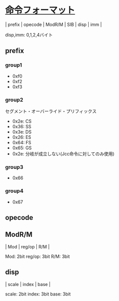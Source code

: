 # [命令フォーマット](https://www.intel.co.jp/content/dam/www/public/ijkk/jp/ja/documents/developer/IA32_Arh_Dev_Man_Vol2A_i.pdf)

| prefix | opecode | ModR/M | SIB | disp | imm |

disp,imm: 0,1,2,4バイト

## prefix

### group1
- 0xf0
- 0xf2
- 0xf3

### group2
セグメント・オーバーライド・プリフィックス
- 0x2e: CS
- 0x36: SS
- 0x3e: DS
- 0x26: ES
- 0x64: FS
- 0x65: GS
- 0x2e: 分岐が成立しない(Jcc命令に対してのみ使用)

### group3
- 0x66

### group4
- 0x67

## opecode

## ModR/M
| Mod | reg/op | R/M |

Mod:	2bit
reg/op:	3bit
R/M:	3bit

## disp
| scale | index | base |

scale:	2bit
index:	3bit
base:	3bit
